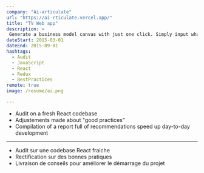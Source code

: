 ```yaml
---
company: "Ai-articulate"
url: "https://ai-rticulate.vercel.app/"
title: "TV Web app"
description: >
 Generate a business model canvas with just one click. Simply input what some context about your business, and GPT-3 will spit out a full BMC ready for your pitch
dateStart: 2015-03-01
dateEnd: 2015-09-01
hashtags:
  - Audit
  - JavaScript
  - React
  - Redux
  - BestPractices
remote: true
image: /resume/ai.png

---
```


- Audit on a fresh React codebase
- Adjustements made about "good practices"
- Compilation of a report full of recommendations speed up day-to-day
  development

---

- Audit sur une codebase React fraiche
- Rectification sur des bonnes pratiques
- Livraison de conseils pour améliorer le démarrage du projet
